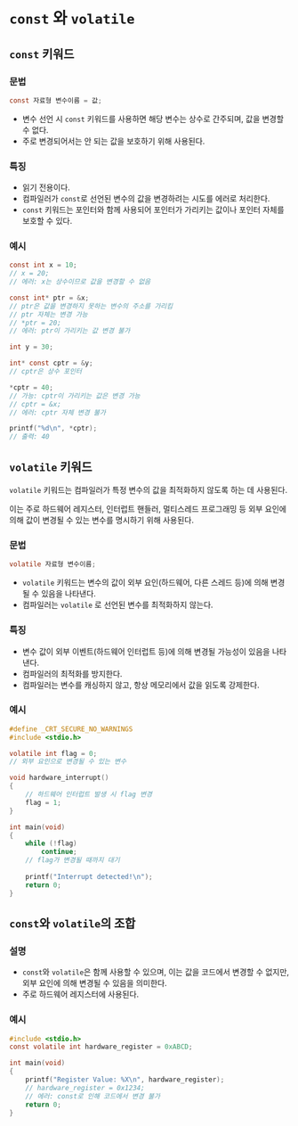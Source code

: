 # `const` 와 `volatile`

## `const` 키워드

### 문법

```c
const 자료형 변수이름 = 값;
```

- 변수 선언 시 `const` 키워드를 사용하면 해당 변수는 상수로 간주되며, 값을 변경할 수 없다.
- 주로 변경되어서는 안 되는 값을 보호하기 위해 사용된다.

### 특징

- 읽기 전용이다.
- 컴파일러가 `const`로 선언된 변수의 값을 변경하려는 시도를 에러로 처리한다.
- `const` 키워드는 포인터와 함께 사용되어 포인터가 가리키는 값이나 포인터 자체를 보호할 수 있다.

### 예시

```c
const int x = 10;
// x = 20;  
// 에러: x는 상수이므로 값을 변경할 수 없음

const int* ptr = &x; 
// ptr은 값을 변경하지 못하는 변수의 주소를 가리킴
// ptr 자체는 변경 가능
// *ptr = 20;
// 에러: ptr이 가리키는 값 변경 불가

int y = 30;

int* const cptr = &y; 
// cptr은 상수 포인터

*cptr = 40;          
// 가능: cptr이 가리키는 값은 변경 가능
// cptr = &x;
// 에러: cptr 자체 변경 불가

printf("%d\n", *cptr); 
// 출력: 40
```

## `volatile` 키워드

`volatile` 키워드는 컴파일러가 특정 변수의 값을 최적화하지 않도록 하는 데 사용된다. 

이는 주로 하드웨어 레지스터, 인터럽트 핸들러, 멀티스레드 프로그래밍 등 외부 요인에 의해 값이 변경될 수 있는 변수를 명시하기 위해 사용된다.

### 문법

```c
volatile 자료형 변수이름;
```

- `volatile` 키워드는 변수의 값이 외부 요인(하드웨어, 다른 스레드 등)에 의해 변경될 수 있음을 나타낸다.
- 컴파일러는 `volatile` 로 선언된 변수를 최적화하지 않는다.

### 특징

- 변수 값이 외부 이벤트(하드웨어 인터럽트 등)에 의해 변경될 가능성이 있음을 나타낸다.
- 컴파일러의 최적화를 방지한다.
- 컴파일러는 변수를 캐싱하지 않고, 항상 메모리에서 값을 읽도록 강제한다.

### 예시

```c
#define _CRT_SECURE_NO_WARNINGS
#include <stdio.h>

volatile int flag = 0;
// 외부 요인으로 변경될 수 있는 변수

void hardware_interrupt() 
{
    // 하드웨어 인터럽트 발생 시 flag 변경
    flag = 1;
}

int main(void) 
{
    while (!flag)
        continue;
    // flag가 변경될 때까지 대기
   
    printf("Interrupt detected!\n");
    return 0;
}
```

## `const`와 `volatile`의 조합

### 설명

- `const`와 `volatile`은 함께 사용할 수 있으며, 이는 값을 코드에서 변경할 수 없지만, 외부 요인에 의해 변경될 수 있음을 의미한다.
- 주로 하드웨어 레지스터에 사용된다.

### 예시

```c
#include <stdio.h>
const volatile int hardware_register = 0xABCD;

int main(void) 
{
    printf("Register Value: %X\n", hardware_register);
    // hardware_register = 0x1234; 
    // 에러: const로 인해 코드에서 변경 불가
    return 0;
}
```